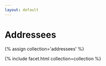 ```yaml
---
layout: default
---
```


<h1>Addressees</h1>

{% assign collection='addressees' %}

{% include facet.html collection=collection %}
